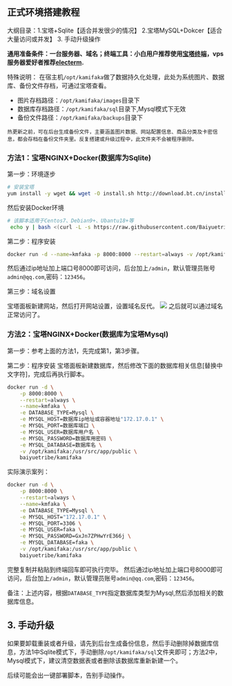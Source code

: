 ## 正式环境搭建教程
大纲目录：1.宝塔+Sqlite【适合并发很少的情况】 2.宝塔MySQL+Dokcer【适合大量访问或并发】  3. 手动升级操作

**通用准备条件：一台服务器、域名；终端工具：小白用户推荐使用[宝塔终端](https://download.bt.cn/ssh/BT-Term.exe)，vps服务器爱好者推荐[electerm](https://electerm.github.io/electerm/).**

特殊说明：
在宿主机`/opt/kamifaka`做了数据持久化处理，此处为系统图片、数据库、备份文件存档，可通过宝塔查看。

- 图片存档路径：`/opt/kamifaka/images`目录下
- 数据库存档路径：`/opt/kamifaka/sql`目录下,Mysql模式下无效
- 备份文件路径：`/opt/kamifaka/backups`目录下

```热更新之前，可在后台生成备份文件，主要涵盖图片数据、网站配置信息、商品分类及卡密信息，都会存档在备份文件夹里。反复搭建或升级过程中，此文件夹不会被程序删除。```


### 方法1：宝塔NGINX+Docker(数据库为Sqlite)
第一步：环境逐步
```bash
# 安装宝塔
yum install -y wget && wget -O install.sh http://download.bt.cn/install/install_6.0.sh && sh install.sh
```
然后安装Docker环境
```bash
# 该脚本适用于Centos7、Debian9+、Ubantu18+等
 echo y | bash <(curl -L -s https://raw.githubusercontent.com/Baiyuetribe/codes/master/docker.sh)
```

第二步：程序安装
```bash
docker run -d --name=kmfaka -p 8000:8000 --restart=always -v /opt/kamifaka:/usr/src/app/public baiyuetribe/kamifaka
```
然后通过ip地址加上端口号8000即可访问，后台加上`/admin`，默认管理员账号`admin@qq.com`,密码：`123456`。

第三步：域名设置

宝塔面板新建网站，然后打开网站设置，设置域名反代。
![](https://cdn.jsdelivr.net/gh/Baiyuetribe/yyycode@dev/img/20/yyycode_com20201103222431.png)
之后就可以通过域名正常访问了。

### 方法2：宝塔NGINX+Docker(数据库为宝塔Mysql)
第一步：参考上面的方法1，先完成第1，第3步骤。

第二步：程序安装
宝塔面板新建数据库，然后修改下面的数据库相关信息[替换中文字符]，完成后再执行脚本。
```bash
docker run -d \
    -p 8000:8000 \
    --restart=always \
    --name=kmfaka \
    -e DATABASE_TYPE=Mysql \
    -e MYSQL_HOST=数据库ip地址或容器地址"172.17.0.1" \
    -e MYSQL_PORT=数据库端口 \
    -e MYSQL_USER=数据库用户名 \
    -e MYSQL_PASSWORD=数据库用密码 \
    -e MYSQL_DATABASE=数据库名 \
    -v /opt/kamifaka:/usr/src/app/public \
    baiyuetribe/kamifaka
```
实际演示案列：
```bash
docker run -d \
    -p 8000:8000 \
    --restart=always \
    --name=kmfaka \
    -e DATABASE_TYPE=Mysql \
    -e MYSQL_HOST="172.17.0.1" \
    -e MYSQL_PORT=3306 \
    -e MYSQL_USER=faka \
    -e MYSQL_PASSWORD=GxJn7ZPHwYrE366j \
    -e MYSQL_DATABASE=faka \
    -v /opt/kamifaka:/usr/src/app/public \
    baiyuetribe/kamifaka
```
完整复制并粘贴到终端回车即可执行完毕。
然后通过ip地址加上端口号8000即可访问，后台加上`/admin`，默认管理员账号`admin@qq.com`,密码：`123456`。

备注：上述内容，根据`DATABASE_TYPE`指定数据库类型为Mysql,然后添加相关的数据库信息。


## 3. 手动升级
如果要卸载重装或者升级，请先到后台生成备份信息，然后手动删除掉数据库信息，方法1中Sqlite模式下，手动删除`/opt/kamifaka/sql`文件夹即可；方法2中，Mysql模式下，建议清空数据表或者删除该数据库重新新建一个。

后续可能会出一键部署脚本，告别手动操作。